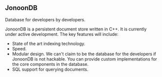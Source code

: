 ## JonoonDB
Database for developers by developers.

JonoonDB is a persistent document store written in C++. It is currently under active development. The key features will include:

* State of the art indexing technology.
* Speed.
* Modular design. We can't claim to be the database for the developers if JonoonDB is not hackable. You can provide custom implementations for the core components in the database.
* SQL support for querying documents.
